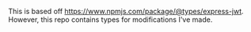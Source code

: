 This is based off https://www.npmjs.com/package/@types/express-jwt. However, this repo contains types for modifications I've made.
